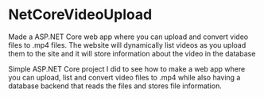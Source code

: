 # NetCoreVideoUpload
Made a ASP.NET Core web app where you can upload and convert video files to .mp4 files. The website will dynamically list videos as you upload them to the site and it will store information about the video in the database

Simple ASP.NET Core project I did to see how to make a web app where you can upload, list and convert video files to .mp4 while also having a database backend that reads the files and stores file information.
